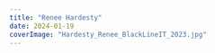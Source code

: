```yaml
---
title: "Renee Hardesty"
date: 2024-01-19
coverImage: "Hardesty_Renee_BlackLineIT_2023.jpg"
---
```



